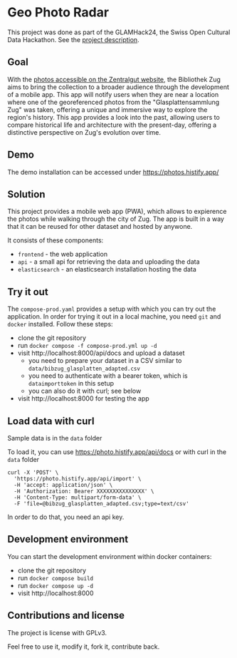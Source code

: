 # Geo Photo Radar

This project was done as part of the GLAMHack24, the Swiss Open Cultural Data Hackathon. See the [project description](https://hack.glam.opendata.ch/project/211).

## Goal

With the [photos accessible on the Zentralgut website](https://zentralgut.ch/glasplatten_zug/),
the Bibliothek Zug aims to bring the collection to a broader audience through the development of a mobile app. This app will notify users when they are near a location where one of the georeferenced photos from the "Glasplattensammlung Zug" was taken, offering a unique and immersive way to explore the region's history. This app provides a look into the past, allowing users to compare historical life and architecture with the present-day, offering a distinctive perspective on Zug's evolution over time.

## Demo

The demo installation can be accessed under https://photos.histify.app/

## Solution

This project provides a mobile web app (PWA), which allows to expierence the photos while walking through the city of Zug.
The app is built in a way that it can be reused for other dataset and hosted by anywone.

It consists of these components:

- `frontend` - the web application
- `api` - a small api for retrieving the data and uploading the data
- `elasticsearch` - an elasticsearch installation hosting the data

## Try it out

The `compose-prod.yaml` provides a setup with which you can try out the application.
In order for trying it out in a local machine, you need `git` and `docker` installed.
Follow these steps:

- clone the git repository
- run `docker compose -f compose-prod.yml up -d`
- visit http://localhost:8000/api/docs and upload a dataset
  - you need to prepare your dataset in a CSV similar to `data/bibzug_glasplatten_adapted.csv`
  - you need to authenticate with a bearer token, which is `dataimporttoken` in this setup
  - you can also do it with curl; see below
- visit http://localhost:8000 for testing the app

## Load data with curl

Sample data is in the `data` folder

To load it, you can use https://photo.histify.app/api/docs or with curl in the `data` folder
```
curl -X 'POST' \
  'https://photo.histify.app/api/import' \
  -H 'accept: application/json' \
  -H 'Authorization: Bearer XXXXXXXXXXXXXXX' \
  -H 'Content-Type: multipart/form-data' \
  -F 'file=@bibzug_glasplatten_adapted.csv;type=text/csv'
```

In order to do that, you need an api key.


## Development environment

You can start the development environment within docker containers:

- clone the git repository
- run `docker compose build`
- run `docker compose up -d`
- visit http://localhost:8000


## Contributions and license

The project is license with GPLv3.

Feel free to use it, modify it, fork it, contribute back.
